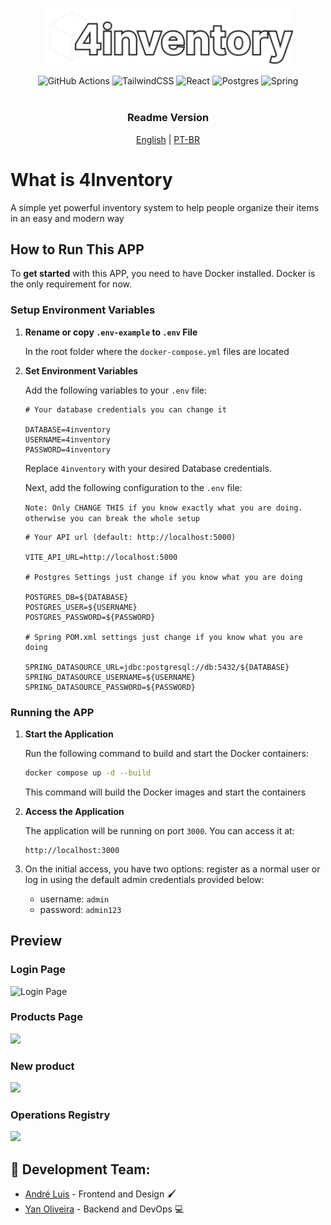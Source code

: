 <p align="center">
<img width="400" src="Frontend/4inFrontend/src/assets/logo.svg">
</p>
<div align="center">
    <img src="https://img.shields.io/badge/github%20actions-%232671E5.svg?style=for-the-badge&logo=githubactions&logoColor=white" alt="GitHub Actions" />
    <img src="https://img.shields.io/badge/tailwindcss-%2338B2AC.svg?style=for-the-badge&logo=tailwind-css&logoColor=white" alt="TailwindCSS" />
    <img src="https://img.shields.io/badge/react-%2320232a.svg?style=for-the-badge&logo=react&logoColor=%2361DAFB" alt="React" />
    <img src="https://img.shields.io/badge/postgres-%23316192.svg?style=for-the-badge&logo=postgresql&logoColor=white" alt="Postgres" />
    <img src="https://img.shields.io/badge/spring-%236DB33F.svg?style=for-the-badge&logo=spring&logoColor=white" alt="Spring" />
</div>
<div align="center">
    <br/>
    <h3>Readme Version</h3>
    <a href="https://github.com/OliYan-debug/4inventory/blob/main/README.md">English</a>
    <span>|</span>
    <a href="https://github.com/OliYan-debug/4inventory/blob/main/README-PT_BR.md">PT-BR</a>
</div>

# What is 4Inventory

A simple yet powerful inventory system to help people organize their items in an easy and modern way

## How to Run This APP

To <b>get started</b> with this APP, you need to have Docker installed. Docker is the only requirement for now.


### Setup Environment Variables

1. **Rename or copy `.env-example` to `.env` File**

   In the root folder where the `docker-compose.yml` files are located
   
3. **Set Environment Variables**

   Add the following variables to your `.env` file:
   ```env
   # Your database credentials you can change it

   DATABASE=4inventory
   USERNAME=4inventory
   PASSWORD=4inventory
   ```
   Replace `4inventory` with your desired Database credentials.

   Next, add the following configuration to the `.env` file:
   
   `Note: Only CHANGE THIS if you know exactly what you are doing. otherwise you can break the whole setup`

   ```env
   # Your API url (default: http://localhost:5000)

   VITE_API_URL=http://localhost:5000

   # Postgres Settings just change if you know what you are doing

   POSTGRES_DB=${DATABASE}
   POSTGRES_USER=${USERNAME}
   POSTGRES_PASSWORD=${PASSWORD}

   # Spring POM.xml settings just change if you know what you are doing

   SPRING_DATASOURCE_URL=jdbc:postgresql://db:5432/${DATABASE}
   SPRING_DATASOURCE_USERNAME=${USERNAME}
   SPRING_DATASOURCE_PASSWORD=${PASSWORD}
   ```


### Running the APP

1. **Start the Application**

   Run the following command to build and start the Docker containers:

   ```bash
   docker compose up -d --build
   ```

   This command will build the Docker images and start the containers

2. **Access the Application**

   The application will be running on port `3000`. You can access it at:

   ```
   http://localhost:3000
   ```
3. On the initial access, you have two options: register as a normal user or log in using the default admin credentials provided below:
   - username: `admin`
   - password: `admin123`

## Preview
<h3>Login Page</h3>
<img src="https://i.imgur.com/31B5LTu.png" alt="Login Page"/>
<h3>Products Page</h3>
<img src="https://i.imgur.com/9j67DzX.png"/>
<h3>New product</h3>
<img src="https://i.imgur.com/Uw2QXdD.png"/>
<h3>Operations Registry</h3>
<img src="https://i.imgur.com/WpRwTRg.png"/>

## 🚀 Development Team:
- [André Luis](https://github.com/aandreluis) - Frontend and Design 🖌️
- [Yan Oliveira](https://github.com/Oliyan-debug) - Backend and DevOps 💻
